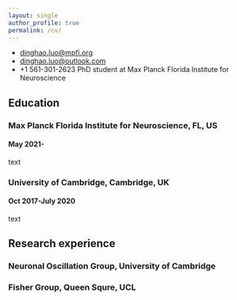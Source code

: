 ```yaml
---
layout: single
author_profile: true
permalink: /cv/
---
```

- <dinghao.luo@mpfi.org>
- <dinghao.luo@outlook.com>
- +1 561-301-2623
PhD student at Max Planck Florida Institute for Neuroscience

## Education

### Max Planck Florida Institute for Neuroscience, FL, US
#### May 2021-
text

### University of Cambridge, Cambridge, UK
#### Oct 2017-July 2020
text 


## Research experience

### Neuronal Oscillation Group, University of Cambridge

### Fisher Group, Queen Squre, UCL